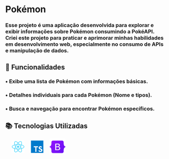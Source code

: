 # Pokémon

### Esse projeto é uma aplicação desenvolvida para explorar e exibir informações sobre Pokémon consumindo a PokéAPI. Criei este projeto para praticar e aprimorar minhas habilidades em desenvolvimento web, especialmente no consumo de APIs e manipulação de dados.

## 🚀 Funcionalidades

### • Exibe uma lista de Pokémon com informações básicas.
### • Detalhes individuais para cada Pokémon (Nome e tipos).
### • Busca e navegação para encontrar Pokémon específicos.

## 📚 Tecnologias Utilizadas

<div style="margin: 20px;">
  <img align="center" alt="React" height="40" width="40" src="https://github.com/devicons/devicon/blob/master/icons/react/react-original.svg"> &nbsp;&nbsp;&nbsp;
  <img align="center" alt="TS" height="40" width="40" src="https://github.com/devicons/devicon/blob/master/icons/typescript/typescript-original.svg"> &nbsp;&nbsp;&nbsp;
  <img align="center" alt="Next" height="50" width="50" src="https://github.com/devicons/devicon/blob/master/icons/bootstrap/bootstrap-original.svg"> &nbsp;&nbsp;&nbsp;
 </div> 




